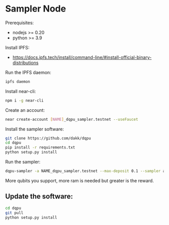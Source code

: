 # Sampler Node

Prerequisites:
- nodejs >= 0.20
- python >= 3.9


Install IPFS:

- https://docs.ipfs.tech/install/command-line/#install-official-binary-distributions

Run the IPFS daemon:

```bash
ipfs daemon
```

Install near-cli:

```bash
npm i -g near-cli
```

Create an account:

```bash
near create-account [NAME]_dqpu_sampler.testnet --useFaucet
```

Install the sampler software:

```bash
git clone https://github.com/dakk/dqpu
cd dqpu
pip install -r requirements.txt
python setup.py install
```

Run the sampler:

```bash
dqpu-sampler -a NAME_dqpu_sampler.testnet --max-deposit 0.1 --sampler aersimulator --max-qubits 21
```

More qubits you support, more ram is needed but greater is the reward.


## Update the software:

```bash
cd dqpu
git pull
python setup.py install
```
